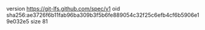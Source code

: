 version https://git-lfs.github.com/spec/v1
oid sha256:ae3726f6b11fab96ba309b3f5b6fe889054c32f25c6efb4cf6b5906e19e032e5
size 81
